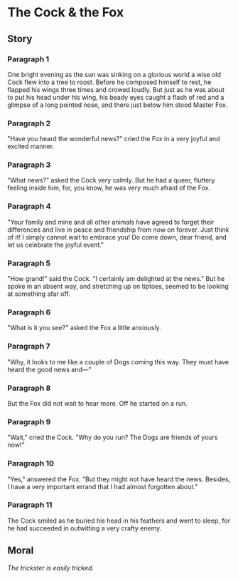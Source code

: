 
# The Cock & the Fox

## Story


### Paragraph 1

One bright evening as the sun was sinking on a glorious world a wise old Cock flew into a tree to roost. Before he composed himself to rest, he flapped his wings three times and crowed loudly. But just as he was about to put his head under his wing, his beady eyes caught a flash of red and a glimpse of a long pointed nose, and there just below him stood Master Fox.



### Paragraph 2

"Have you heard the wonderful news?" cried the Fox in a very joyful and excited manner.



### Paragraph 3

"What news?" asked the Cock very calmly. But he had a queer, fluttery feeling inside him, for, you know, he was very much afraid of the Fox.



### Paragraph 4

"Your family and mine and all other animals have agreed to forget their differences and live in peace and friendship from now on forever. Just think of it! I simply cannot wait to embrace you! Do come down, dear friend, and let us celebrate the joyful event."



### Paragraph 5

"How grand!" said the Cock. "I certainly am delighted at the news." But he spoke in an absent way, and stretching up on tiptoes, seemed to be looking at something afar off.



### Paragraph 6

"What is it you see?" asked the Fox a little anxiously.



### Paragraph 7

"Why, it looks to me like a couple of Dogs coming this way. They must have heard the good news and—"



### Paragraph 8

But the Fox did not wait to hear more. Off he started on a run.



### Paragraph 9

"Wait," cried the Cock. "Why do you run? The Dogs are friends of yours now!"



### Paragraph 10

"Yes," answered the Fox. "But they might not have heard the news. Besides, I have a very important errand that I had almost forgotten about."



### Paragraph 11

The Cock smiled as he buried his head in his feathers and went to sleep, for he had succeeded in outwitting a very crafty enemy.



## Moral

_The trickster is easily tricked._

